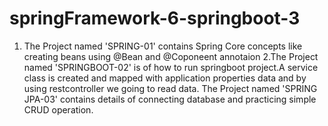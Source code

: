 # springFramework-6-springboot-3
1. The Project named 'SPRING-01' contains Spring Core concepts like creating beans using @Bean and @Coponeent annotaion
2.The Project named 'SPRINGBOOT-02' is of how to run springboot project.A service class is created and mapped with application properties data and by using restcontroller we going to read data.
The Project named 'SPRING JPA-03' contains details of connecting database and practicing simple CRUD operation.
